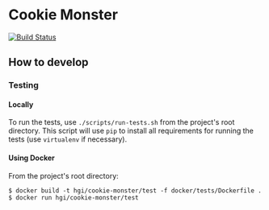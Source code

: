 # Cookie Monster
[![Build Status](https://travis-ci.org/wtsi-hgi/cookie-monster.svg)](https://travis-ci.org/wtsi-hgi/cookie-monster)

## How to develop
### Testing
#### Locally
To run the tests, use ``./scripts/run-tests.sh`` from the project's root directory. This script will use ``pip`` to 
install all requirements for running the tests (use `virtualenv` if necessary).

#### Using Docker
From the project's root directory:
```
$ docker build -t hgi/cookie-monster/test -f docker/tests/Dockerfile .
$ docker run hgi/cookie-monster/test
```